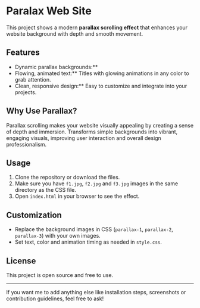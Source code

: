 # Paralax Web Site

This project shows a modern **parallax scrolling effect** that enhances your website background with depth and smooth movement.

## Features

- Dynamic parallax backgrounds:**
- Flowing, animated text:** Titles with glowing animations in any color to grab attention.
- Clean, responsive design:** Easy to customize and integrate into your projects.


## Why Use Parallax?

Parallax scrolling makes your website visually appealing by creating a sense of depth and immersion. Transforms simple backgrounds into vibrant, engaging visuals, improving user interaction and overall design professionalism.

## Usage

1. Clone the repository or download the files.
2. Make sure you have `f1.jpg`, `f2.jpg` and `f3.jpg` images in the same directory as the CSS file.
3. Open `index.html` in your browser to see the effect.

## Customization

- Replace the background images in CSS (`parallax-1`, `parallax-2`, `parallax-3`) with your own images.
- Set text, color and animation timing as needed in `style.css`.

## License

This project is open source and free to use.

---

If you want me to add anything else like installation steps, screenshots or contribution guidelines, feel free to ask!